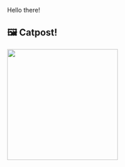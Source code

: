 Hello there!



## 🖼️ Catpost!

<sub>
    <img src="https://cdn2.thecatapi.com/images/3r1.jpg" height="256">
</sub>

